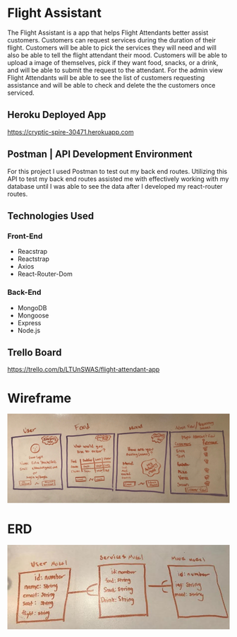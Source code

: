# Flight Assistant
The Flight Assistant is a app that helps Flight Attendants better assist customers. Customers can request services during the duration of their flight. Customers will be able to pick the services they will need and will also be able to tell the flight attendant their mood. Customers will be able to upload a image of themselves, pick if they want food, snacks, or a drink, and will be able to submit the request to the attendant. For the admin view Flight Attendants will be able to see the list of customers requesting assistance and will be able to check and delete the the customers once serviced.

## Heroku Deployed App
https://cryptic-spire-30471.herokuapp.com

## Postman | API Development Environment
For this project I used Postman to test out my back end routes. Utilizing this API to test my back end routes assisted me with effectively working with my database until I was able to see the data after I developed my react-router routes.


## Technologies Used
### Front-End
* Reacstrap
* Reactstrap
* Axios
* React-Router-Dom
### Back-End
* MongoDB
* Mongoose
* Express
* Node.js

## Trello Board 
https://trello.com/b/LTUnSWAS/flight-attendant-app


# Wireframe

![Wireframe](https://github.com/elshack09/flight-assistant/blob/master/images/IMG_3611.JPG)

# ERD 
![ERD](https://github.com/elshack09/flight-assistant/blob/master/images/erd.jpg)
